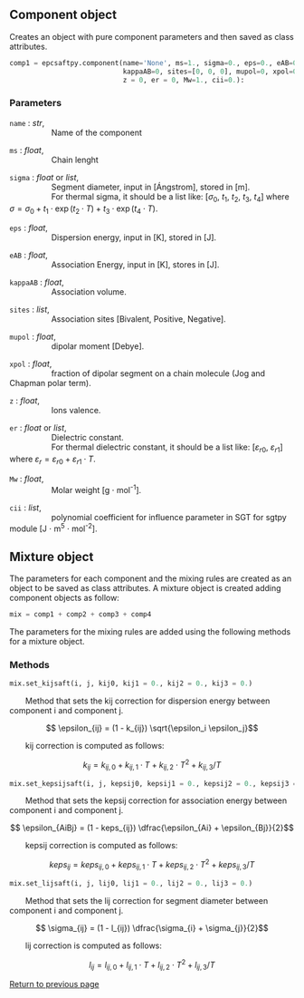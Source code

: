 
## Component object

Creates an object with pure component parameters and then saved as class attributes.

```python
comp1 = epcsaftpy.component(name='None', ms=1., sigma=0., eps=0., eAB=0.,
                            kappaAB=0, sites=[0, 0, 0], mupol=0, xpol=0., 
                            z = 0, er = 0, Mw=1., cii=0.):
```
### Parameters
`name` : *str*,\
&emsp; &emsp;&emsp;&emsp;&emsp;Name of the component

`ms` : *float*,\
&emsp; &emsp;&emsp;&emsp;&emsp;Chain lenght

`sigma` : *float* or *list*,\
&emsp; &emsp;&emsp;&emsp;&emsp;Segment diameter, input in [Ángstrom], stored in [m].\
&emsp; &emsp;&emsp;&emsp;&emsp;For thermal sigma, it should be a list like: $\left[\sigma_0,\ t_1,\ t_2,\ t_3,\ t_4\right]$ where $\sigma = \sigma_0 + t_1 \cdot \exp \left(t_2 \cdot T \right) + t_3 \cdot \exp \left( t_4 \cdot T \right)$.

`eps` : *float*,\
&emsp; &emsp;&emsp;&emsp;&emsp;Dispersion energy, input in [K], stored in [J].

`eAB` : *float*,\
&emsp; &emsp;&emsp;&emsp;&emsp;Association Energy, input in [K], stores in [J].

`kappaAB` : *float*,\
&emsp; &emsp;&emsp;&emsp;&emsp;Association volume.

`sites` : *list*,\
&emsp; &emsp;&emsp;&emsp;&emsp;Association sites [Bivalent, Positive, Negative].

`mupol` : *float*,\
&emsp; &emsp;&emsp;&emsp;&emsp;dipolar moment [Debye].

`xpol` : *float*,\
&emsp; &emsp;&emsp;&emsp;&emsp;fraction of dipolar segment on a chain molecule (Jog and Chapman polar term).

`z` : *float*,\
&emsp; &emsp;&emsp;&emsp;&emsp;Ions valence.

`er` : *float* or *list*,\
&emsp; &emsp;&emsp;&emsp;&emsp;Dielectric constant.\
&emsp; &emsp;&emsp;&emsp;&emsp;For thermal dielectric constant, it should be a list like: $\left[\varepsilon_{r0},\ \varepsilon_{r1}\right]$ where $\varepsilon_{r} = \varepsilon_{r0} + \varepsilon_{r1} \cdot T$.

`Mw` : *float*,\
&emsp; &emsp;&emsp;&emsp;&emsp;Molar weight [g $\cdot$ mol<sup>-1</sup>].

`cii` : *list*,\
&emsp; &emsp;&emsp;&emsp;&emsp;polynomial coefficient for influence parameter in SGT for sgtpy module [J $\cdot$ m<sup>5</sup> $\cdot$ mol<sup>-2</sup>].

## Mixture object
The parameters for each component and the mixing rules are created as an object to be saved as class attributes. A mixture object is created adding component objects as follow:

```python
mix = comp1 + comp2 + comp3 + comp4
```

The parameters for the mixing rules are added using the following methods for a mixture object.
### Methods
```python
mix.set_kijsaft(i, j, kij0, kij1 = 0., kij2 = 0., kij3 = 0.)
```
&emsp;&emsp;Method that sets the kij correction for dispersion energy between component i and component j.

```math
    \epsilon_{ij} = (1 - k_{ij}) \sqrt{\epsilon_i \epsilon_j}
``` 
&emsp;&emsp;kij correction is computed as follows:

```math
    k_{ij} = k_{ij,0} + k_{ij,1} \cdot T +  k_{ij,2} \cdot T^2 + k_{ij,3} / T
```


```python
mix.set_kepsijsaft(i, j, kepsij0, kepsij1 = 0., kepsij2 = 0., kepsij3 = 0.)
```
&emsp;&emsp;Method that sets the kepsij correction for association energy between component i and component j.

```math
   \epsilon_{AiBj} = (1 - keps_{ij}) \dfrac{\epsilon_{Ai} + \epsilon_{Bj}}{2}
``` 
&emsp;&emsp;kepsij correction is computed as follows:

```math
    keps_{ij} = keps_{ij,0} + keps_{ij,1} \cdot T +  keps_{ij,2} \cdot T^2 + keps_{ij,3} / T
```

```python
mix.set_lijsaft(i, j, lij0, lij1 = 0., lij2 = 0., lij3 = 0.)
```
&emsp;&emsp;Method that sets the lij correction for segment diameter between component i and component j.

```math
   \sigma_{ij} = (1 - l_{ij}) \dfrac{\sigma_{i} + \sigma_{j}}{2}
``` 
&emsp;&emsp;lij correction is computed as follows:

```math
    l_{ij} = l_{ij,0} + l_{ij,1} \cdot T +  l_{ij,2} \cdot T^2 + l_{ij,3} / T
```

[Return to previous page](https://github.com/estebancea/epcsaftpy/tree/main/docs)
